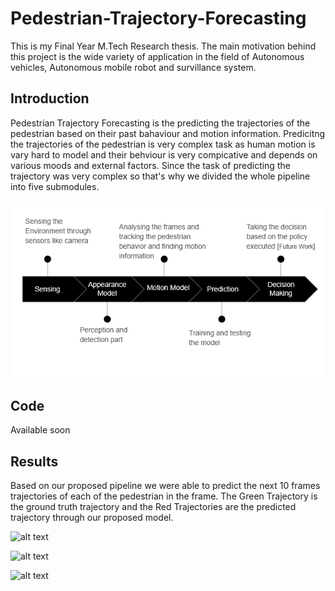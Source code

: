 # Pedestrian-Trajectory-Forecasting

This is my Final Year M.Tech Research thesis. The main motivation behind this project is the wide variety of application in the field of Autonomous vehicles, Autonomous mobile robot and survillance system. 

## Introduction
Pedestrian Trajectory Forecasting is the predicting the trajectories of the pedestrian based on their past bahaviour and motion information. Predicitng the trajectories of the pedestrian is very complex task as human motion is vary hard to model and their behviour is very compicative and depends on various moods and external factors. Since the task of predicting the trajectory was very complex so that's why we divided the whole pipeline into five submodules.

![alt text](https://raw.githubusercontent.com/BharatDadwaria/Pedestrian-Trajectory-Forecasting/main/general_pipeline.PNG)

## Code
Available soon

## Results
Based on our proposed pipeline we were able to predict the next 10 frames trajectories of each of the pedestrian in the frame. The Green Trajectory is the ground truth trajectory and the Red Trajectories are the predicted trajectory through our proposed model.


![alt text](https://raw.githubusercontent.com/BharatDadwaria/Pedestrian-Trajectory-Forecasting/main/Virat_v1.gif)

![alt text](https://raw.githubusercontent.com/BharatDadwaria/Pedestrian-Trajectory-Forecasting/main/Virat_v2.gif)

![alt text](https://raw.githubusercontent.com/BharatDadwaria/Pedestrian-Trajectory-Forecasting/main/Virat_v4.gif)
